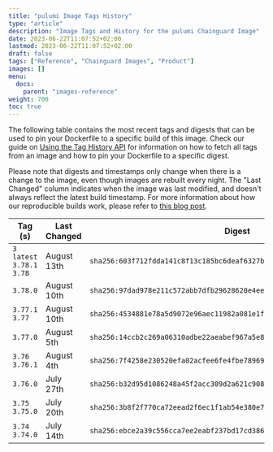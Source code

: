 ```yaml
---
title: "pulumi Image Tags History"
type: "article"
description: "Image Tags and History for the pulumi Chainguard Image"
date: 2023-06-22T11:07:52+02:00
lastmod: 2023-06-22T11:07:52+02:00
draft: false
tags: ["Reference", "Chainguard Images", "Product"]
images: []
menu:
  docs:
    parent: "images-reference"
weight: 700
toc: true
---
```


The following table contains the most recent tags and digests that can be used to pin your Dockerfile to a specific build of this image. Check our guide on [Using the Tag History API](/chainguard/chainguard-images/using-the-tag-history-api/) for information on how to fetch all tags from an image and how to pin your Dockerfile to a specific digest.

Please note that digests and timestamps only change when there is a change to the image, even though images are rebuilt every night. The "Last Changed" column indicates when the image was last modified, and doesn't always reflect the latest build timestamp. For more information about how our reproducible builds work, please refer to [this blog post](https://www.chainguard.dev/unchained/reproducing-chainguards-reproducible-image-builds).

| Tag (s)                       | Last Changed | Digest                                                                    |
|-------------------------------|--------------|---------------------------------------------------------------------------|
|  `3` `latest` `3.78.1` `3.78` | August 13th  | `sha256:603f712fdda141c8f13c185bc6deaf6327b530db06ecf87729a05628ff67dd6f` |
|  `3.78.0`                     | August 10th  | `sha256:97dad978e211c572abb7dfb29628620e4eef0621c89c829fabb5bb4b295213a9` |
|  `3.77.1` `3.77`              | August 10th  | `sha256:4534881e78a5d9072e96aec11982a081e1f0280dbacbe1ff976dd94cc1b2faca` |
|  `3.77.0`                     | August 5th   | `sha256:14ccb2c269a06310adbe22aeabef967a5e86a54f09196c8ad66b49d756ceabd4` |
|  `3.76` `3.76.1`              | August 4th   | `sha256:7f4258e230520efa02acfee6fe4fbe78969966b144a85dd7fe76c27d0262b886` |
|  `3.76.0`                     | July 27th    | `sha256:b32d95d1086248a45f2acc309d2a621c908b0c498b0c6563845e0c4dc141c3d3` |
|  `3.75` `3.75.0`              | July 20th    | `sha256:3b8f2f770ca72eead2f6ec1f1ab54e380e73c0f5bc0529fb6cafb1344b66daee` |
|  `3.74` `3.74.0`              | July 14th    | `sha256:ebce2a39c556cca7ee2eabf237bd17cd38699e18a6430f9caf99e44ded67cd4d` |
